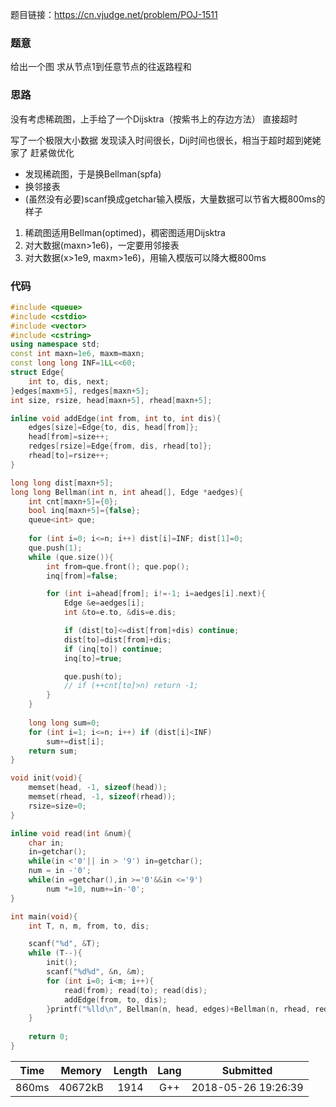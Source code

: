题目链接：<https://cn.vjudge.net/problem/POJ-1511>

### 题意
给出一个图
求从节点1到任意节点的往返路程和

### 思路
没有考虑稀疏图，上手给了一个Dijsktra（按紫书上的存边方法）
直接超时

写了一个极限大小数据
发现读入时间很长，Dij时间也很长，相当于超时超到姥姥家了
赶紧做优化
- 发现稀疏图，于是换Bellman(spfa)
- 换邻接表
- (虽然没有必要)scanf换成getchar输入模版，大量数据可以节省大概800ms的样子

1. 稀疏图适用Bellman(optimed)，稠密图适用Dijsktra
2. 对大数据(maxn>1e6)，一定要用邻接表
3. 对大数据(x>1e9, maxm>1e6)，用输入模版可以降大概800ms

### 代码
```cpp
#include <queue>
#include <cstdio>
#include <vector>
#include <cstring>
using namespace std;
const int maxn=1e6, maxm=maxn;
const long long INF=1LL<<60;
struct Edge{
    int to, dis, next;
}edges[maxm+5], redges[maxn+5];
int size, rsize, head[maxn+5], rhead[maxn+5];

inline void addEdge(int from, int to, int dis){
    edges[size]=Edge{to, dis, head[from]};
    head[from]=size++;
    redges[rsize]=Edge{from, dis, rhead[to]};
    rhead[to]=rsize++;
}

long long dist[maxn+5];
long long Bellman(int n, int ahead[], Edge *aedges){
    int cnt[maxn+5]={0};
    bool inq[maxn+5]={false};
    queue<int> que;
    
    for (int i=0; i<=n; i++) dist[i]=INF; dist[1]=0;
    que.push(1);
    while (que.size()){
        int from=que.front(); que.pop();
        inq[from]=false;

        for (int i=ahead[from]; i!=-1; i=aedges[i].next){
            Edge &e=aedges[i];
            int &to=e.to, &dis=e.dis;

            if (dist[to]<=dist[from]+dis) continue;
            dist[to]=dist[from]+dis;
            if (inq[to]) continue;
            inq[to]=true;

            que.push(to);
            // if (++cnt[to]>n) return -1;
        }
    }
    
    long long sum=0;
    for (int i=1; i<=n; i++) if (dist[i]<INF)
        sum+=dist[i];
    return sum;
}

void init(void){
    memset(head, -1, sizeof(head));
    memset(rhead, -1, sizeof(rhead));
    rsize=size=0;
}

inline void read(int &num){
    char in;
    in=getchar();
    while(in <'0'|| in > '9') in=getchar();
    num = in -'0';
    while(in =getchar(),in >='0'&&in <='9')
        num *=10, num+=in-'0';
}

int main(void){
    int T, n, m, from, to, dis;

    scanf("%d", &T);
    while (T--){
        init();
        scanf("%d%d", &n, &m);
        for (int i=0; i<m; i++){
            read(from); read(to); read(dis);
            addEdge(from, to, dis);
        }printf("%lld\n", Bellman(n, head, edges)+Bellman(n, rhead, redges));
    }
    
    return 0;
}
```

Time|Memory|Length|Lang|Submitted
:-:|:-:|:-:|:-:|:-:
860ms|40672kB|1914|G++|2018-05-26 19:26:39